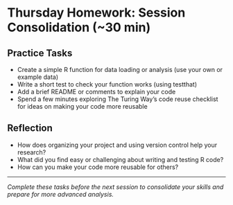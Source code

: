 # Thursday Homework: Session Consolidation (~30 min)

## Practice Tasks

- Create a simple R function for data loading or analysis (use your own or example data)
- Write a short test to check your function works (using testthat)
- Add a brief README or comments to explain your code
- Spend a few minutes exploring The Turing Way’s code reuse checklist for ideas on making your code more reusable

## Reflection

- How does organizing your project and using version control help your research?
- What did you find easy or challenging about writing and testing R code?
- How can you make your code more reusable for others?

---

*Complete these tasks before the next session to consolidate your skills and prepare for more advanced analysis.*

